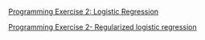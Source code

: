 [Programming Exercise 2: Logistic Regression](https://nbviewer.jupyter.org/github/ChanchalKumarMaji/Coursera-Machine-Learning-by-Andrew-Ng/blob/master/Week%203/Notebook-ex2/Programming%20Exercise%202-%20Logistic%20Regression.ipynb)

[Programming Exercise 2- Regularized logistic regression](https://nbviewer.jupyter.org/github/ChanchalKumarMaji/Coursera-Machine-Learning-by-Andrew-Ng/blob/master/Week%203/Notebook-ex2/Programming%20Exercise%202-%20Regularized%20logistic%20regression.ipynb)
